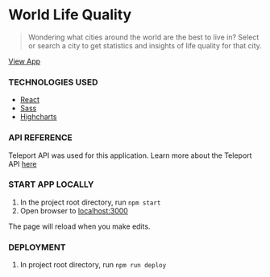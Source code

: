 # World Life Quality

> Wondering what cities around the world are the best to live in? Select or search a city to get statistics and insights of life quality for that city.

[View App](https://thaitwo.github.io/lifequality/#/)

### TECHNOLOGIES USED
- [React](https://reactjs.org/)
- [Sass](https://sass-lang.com/)
- [Highcharts](https://www.highcharts.com/)

### API REFERENCE
Teleport API was used for this application. Learn more about the Teleport API [here](https://developers.teleport.org/api/)

### START APP LOCALLY

1. In the project root directory, run `npm start`
2. Open browser to [localhost:3000](http://localhost:3000)

The page will reload when you make edits.

### DEPLOYMENT

1. In project root directory, run `npm run deploy`

